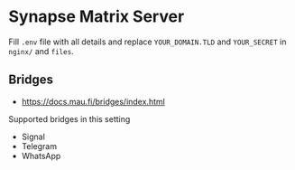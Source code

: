 # Synapse Matrix Server

Fill `.env` file with all details and replace `YOUR_DOMAIN.TLD` and `YOUR_SECRET` in `nginx/` and `files`.

## Bridges

- https://docs.mau.fi/bridges/index.html

Supported bridges in this setting

- Signal
- Telegram
- WhatsApp
